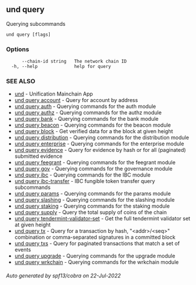 ## und query

Querying subcommands

```
und query [flags]
```

### Options

```
      --chain-id string   The network chain ID
  -h, --help              help for query
```

### SEE ALSO

* [und](und.md)	 - Unification Mainchain App
* [und query account](und_query_account.md)	 - Query for account by address
* [und query auth](und_query_auth.md)	 - Querying commands for the auth module
* [und query authz](und_query_authz.md)	 - Querying commands for the authz module
* [und query bank](und_query_bank.md)	 - Querying commands for the bank module
* [und query beacon](und_query_beacon.md)	 - Querying commands for the beacon module
* [und query block](und_query_block.md)	 - Get verified data for a the block at given height
* [und query distribution](und_query_distribution.md)	 - Querying commands for the distribution module
* [und query enterprise](und_query_enterprise.md)	 - Querying commands for the enterprise module
* [und query evidence](und_query_evidence.md)	 - Query for evidence by hash or for all (paginated) submitted evidence
* [und query feegrant](und_query_feegrant.md)	 - Querying commands for the feegrant module
* [und query gov](und_query_gov.md)	 - Querying commands for the governance module
* [und query ibc](und_query_ibc.md)	 - Querying commands for the IBC module
* [und query ibc-transfer](und_query_ibc-transfer.md)	 - IBC fungible token transfer query subcommands
* [und query params](und_query_params.md)	 - Querying commands for the params module
* [und query slashing](und_query_slashing.md)	 - Querying commands for the slashing module
* [und query staking](und_query_staking.md)	 - Querying commands for the staking module
* [und query supply](und_query_supply.md)	 - Query the total supply of coins of the chain
* [und query tendermint-validator-set](und_query_tendermint-validator-set.md)	 - Get the full tendermint validator set at given height
* [und query tx](und_query_tx.md)	 - Query for a transaction by hash, "&lt;addr&gt;/&lt;seq&gt;" combination or comma-separated signatures in a committed block
* [und query txs](und_query_txs.md)	 - Query for paginated transactions that match a set of events
* [und query upgrade](und_query_upgrade.md)	 - Querying commands for the upgrade module
* [und query wrkchain](und_query_wrkchain.md)	 - Querying commands for the wrkchain module

###### Auto generated by spf13/cobra on 22-Jul-2022
